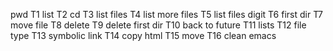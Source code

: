 pwd T1 list T2 cd T3 list files T4 list more files T5 list files digit T6 first dir T7 move file T8 delete T9 delete first dir T10 back to future T11 lists T12 file type T13 symbolic link T14 copy html T15 move T16 clean emacs
